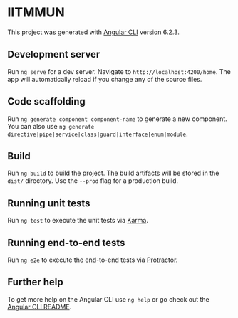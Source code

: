 # IITMMUN

This project was generated with [Angular CLI](https://github.com/angular/angular-cli) version 6.2.3.

## Development server

Run `ng serve` for a dev server. Navigate to `http://localhost:4200/home`. The app will automatically reload if you change any of the source files.

<!-- This is simple procedure you should follow for all projects
    Hosting wesite doesn't come in picutre for our case as we have our own server.. I will just do git pull in the server.. FOr Hosting website even you just need to give repo link.. They will automatically run it.. we need not worry!!
    I will try running this on server.. I will send you url when it goes live..
    And i didnt put the loader... is it fine? If possible put the loader
    Then just add these commands 
    git add ./
    git commit -m "Added Loader"
    git push origin master
    PLease don't make any mistake in above commands.. Since I have given you edit right for the repo you can delete everything by a small mistake!
    And also when the website first opens it does not show the homepage....
    Solve these issues..
    Tell Rasiak that some work is left and need to do.. Shiv has wired things up.. We can go live as soon as those things are taken care of
    So we can do it tomorrrow right YEah, Sure.. just do that first complete loader and run above commands.. Msg me when loader is done.. 
    I will check if commands are executed properly.. I will then tell you how write ur own commands..
    ok..
    COol Bye/..
    I will push the things when it will get done... :)
 -->

## Code scaffolding

Run `ng generate component component-name` to generate a new component. You can also use `ng generate directive|pipe|service|class|guard|interface|enum|module`.

## Build

Run `ng build` to build the project. The build artifacts will be stored in the `dist/` directory. Use the `--prod` flag for a production build.

## Running unit tests

Run `ng test` to execute the unit tests via [Karma](https://karma-runner.github.io).

## Running end-to-end tests

Run `ng e2e` to execute the end-to-end tests via [Protractor](http://www.protractortest.org/).

## Further help

To get more help on the Angular CLI use `ng help` or go check out the [Angular CLI README](https://github.com/angular/angular-cli/blob/master/README.md).
